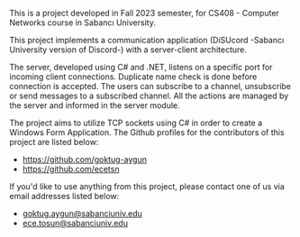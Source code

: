 This is a project developed in Fall 2023 semester, for CS408 - Computer Networks course in Sabancı University. 

This project implements a communication application (DiSUcord -Sabancı University version of Discord-) with a server-client architecture.

The server, developed using C# and .NET, listens on a specific port for incoming client connections. Duplicate name check is done before connection is accepted. The users can subscribe to a channel, unsubscribe or send messages to a subscribed channel. All the actions are managed by the server and informed in the server module. 

The project aims to utilize TCP sockets using C# in order to create a Windows Form Application. The Github profiles for the contributors of this project are listed below:

- https://github.com/goktug-aygun
- https://github.com/ecetsn

If you'd like to use anything from this project, please contact one of us via email addresses listed below:

- goktug.aygun@sabanciuniv.edu
- ece.tosun@sabanciuniv.edu
